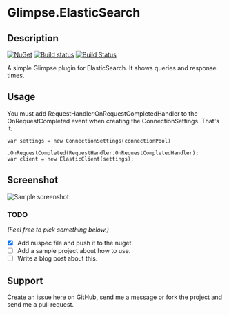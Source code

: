 Glimpse.ElasticSearch
=====================

Description
-----------

[![NuGet](https://img.shields.io/nuget/dt/Glimpse.ElasticSearch.svg)](https://www.nuget.org/packages/Glimpse.ElasticSearch)  [![Build status](https://ci.appveyor.com/api/projects/status/0kigtj1io5qaggmi?svg=true)](https://ci.appveyor.com/project/OnuralpTaner54458/glimpse-elasticsearch)  [![Build Status](https://travis-ci.org/onuralp/Glimpse.ElasticSearch.svg)](https://travis-ci.org/onuralp/Glimpse.ElasticSearch)

A simple Glimpse plugin for ElasticSearch. It shows queries and response times.

Usage
-----
You must add RequestHandler.OnRequestCompletedHandler to the OnRequestCompleted event when creating the ConnectionSettings. That's it.

    var settings = new ConnectionSettings(connectionPool)
                .OnRequestCompleted(RequestHandler.OnRequestCompletedHandler);
    var client = new ElasticClient(settings);

Screenshot
----------

![Sample screenshot](/screenshots/glimpse-elasticsearch.png "Query details")


### TODO

*(Feel free to pick something below.)*

- [x] Add nuspec file and push it to the nuget.
- [ ] Add a sample project about how to use.
- [ ] Write a blog post about this.

Support
-------

Create an issue here on GitHub, send me a message or fork the project and send me a pull request.
